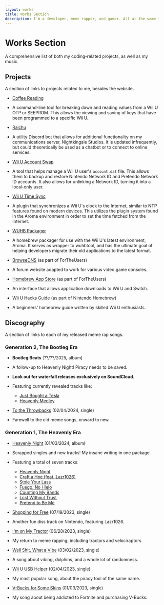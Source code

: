 ```yaml
---
layout: works
title: Works Section
description: I'm a developer, meme rapper, and gamer. All at the same time!
---
```


# Works Section

A comprehensive list of both my coding-related projects, as well as my music.

## Projects

A section of links to projects related to me, besides the website.

* [Coffee Reading](https://github.com/Nightkingale/Coffee-Reading)
* A command-line tool for breaking down and reading values from a Wii U OTP or SEEPROM. This allows the viewing and saving of keys that have been programmed to a specific Wii U.

* [Raichu](https://github.com/Nightkingale/Raichu) 
* A utility Discord bot that allows for additional functionality on my communications server, Nightkingale Studios. It is updated infrequently, but could theoretically be used as a chatbot or to connect to online services.

* [Wii U Account Swap](https://github.com/Nightkingale/Wii-U-Account-Swap)
* A tool that helps manage a Wii U user's `account.dat` file. This allows them to backup and restore Nintendo Network ID and Pretendo Network ID accounts. It also allows for unlinking a Network ID, turning it into a local-only user.

* [Wii U Time Sync](https://github.com/Nightkingale/Wii-U-Time-Sync)
* A plugin that synchronizes a Wii U's clock to the Internet, similar to NTP features found on modern devices. This utilizes the plugin system found in the Aroma environment in order to set the time fetched from the Internet.

* [WUHB Packager](https://github.com/Nightkingale/WUHB-Packager)
* A homebrew packager for use with the Wii U's latest environment, Aroma. It serves as wrapper to wuhbtool, and has the ultimate goal of helping developers migrate their old applications to the latest format. 

* [BrowseDNS](https://browsedns.net/) (as part of ForTheUsers)
* A forum website adapted to work for various video game consoles.

* [Homebrew App Store](https://github.com/fortheusers/hb-appstore) (as part of ForTheUsers)
* An interface that allows application downloads to Wii U and Switch. 

* [Wii U Hacks Guide](https://wiiu.hacks.guide/) (as part of Nintendo Homebrew)
* A beginners' homebrew guide written by skilled Wii U enthusiasts.

## Discography

A section of links to each of my released meme rap songs.

### Generation 2, The Bootleg Era

* **Bootleg Beats** (??/??/2025, album)
* A follow-up to Heavenly Night! Piracy needs to be saved.
* **Look out for waterfall releases exclusively on SoundCloud.**
* Featuring currently revealed tracks like:
    * [Just Bought a Tesla](https://soundcloud.com/nightkingale/just-bought-a-tesla)
    * [Heavenly Medley](https://soundcloud.com/nightkingale/heavenly-medley)

* [To the Throwbacks](https://nightkingale.bandcamp.com/merch) (02/04/2024, single)
* Farewell to the old meme songs, onward to new.

### Generation 1, The Heavenly Era

* [Heavenly Night](https://push.fm/fl/hn) (01/03/2024, album)
* Scrapped singles and new tracks! My insane writing in one package.
* Featuring a total of seven tracks:
    * [Heavenly Night](https://soundcloud.com/nightkingale/heavenly-night?in=nightkingale/sets/heavenly-night)
    * [Craft a Hoe (feat. Lazr1026)](https://soundcloud.com/nightkingale/craft-a-hoe?in=nightkingale/sets/heavenly-night)
    * [Stole Your Lass](https://soundcloud.com/nightkingale/stole-your-lass?in=nightkingale/sets/heavenly-night)
    * [Fuego, No Hielo](https://soundcloud.com/nightkingale/fuego-no-hielo?in=nightkingale/sets/heavenly-night)
    * [Counting My Bands](https://soundcloud.com/nightkingale/counting-my-bands?in=nightkingale/sets/heavenly-night)
    * [Lost Without Trust](https://soundcloud.com/nightkingale/lost-without-trust?in=nightkingale/sets/heavenly-night)
    * [Pretend to Be Me](https://soundcloud.com/nightkingale/pretend-to-be-me?in=nightkingale/sets/heavenly-night)

* [Shopping for Free](https://push.fm/fl/sff) (07/19/2023, single)
* Another fun diss track on Nintendo, featuring Lazr1026.

* [I'm on My Tractor](https://push.fm/fl/iomt) (06/28/2023, single)
* My return to meme rapping, including tractors and velociraptors.

* [Well Shit, What a Vibe](https://push.fm/fl/wswav) (03/02/2023, single)
* A song about vibing, dolphins, and a whole lot of randomness.

* [Wii U USB Helper](https://push.fm/fl/wuub) (02/04/2023, single)
* My most popular song, about the piracy tool of the same name.

* [V-Bucks for Some Skins](https://push.fm/fl/vbfss) (01/03/2023, single)
* My song about being addicted to Fortnite and purchasing V-Bucks.
